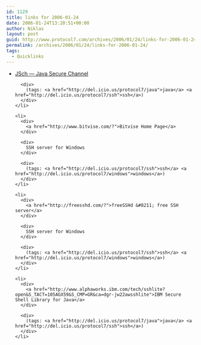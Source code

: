 ```yaml
---
id: 1129
title: links for 2006-01-24
date: 2006-01-24T13:20:51+00:00
author: Niklas
layout: post
guid: http://www.protocol7.com/archives/2006/01/24/links-for-2006-01-24/
permalink: /archives/2006/01/24/links-for-2006-01-24/
tags:
  - Quicklinks
---
```

<div class='microid-5b65828d541d1dc7b1a1ba28687ea2f7a9f8e313'>
  <ul>
    <li>
      <div>
        <a href="http://www.jcraft.com/jsch/">JSch &#8212; Java Secure Channel</a>
      </div>
      
      <div>
        (tags: <a href="http://del.icio.us/protocol7/java">java</a> <a href="http://del.icio.us/protocol7/ssh">ssh</a>)
      </div>
    </li>
    
    <li>
      <div>
        <a href="http://www.bitvise.com/?">Bitvise Home Page</a>
      </div>
      
      <div>
        SSH server for Windows
      </div>
      
      <div>
        (tags: <a href="http://del.icio.us/protocol7/ssh">ssh</a> <a href="http://del.icio.us/protocol7/windows">windows</a>)
      </div>
    </li>
    
    <li>
      <div>
        <a href="http://freesshd.com/?">freeSSHd &#8211; free SSH server</a>
      </div>
      
      <div>
        SSH server for Windows
      </div>
      
      <div>
        (tags: <a href="http://del.icio.us/protocol7/ssh">ssh</a> <a href="http://del.icio.us/protocol7/windows">windows</a>)
      </div>
    </li>
    
    <li>
      <div>
        <a href="http://www.alphaworks.ibm.com/tech/sshlite?open&S_TACT=105AGX59&S_CMP=GR&ca=dgr-jw22awsshlite">IBM Secure Shell Library for Java</a>
      </div>
      
      <div>
        (tags: <a href="http://del.icio.us/protocol7/java">java</a> <a href="http://del.icio.us/protocol7/ssh">ssh</a>)
      </div>
    </li>
  </ul>
</div>